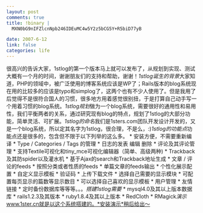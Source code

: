 ```yaml
--- 
layout: post
comments: true
title: !binary |
  MXN0bG9nIFZlcnNpb246IDEuMC4w5Y2z5bCG5Y+R5biD77yB

date: 2007-6-12
link: false
categories: life
---
```

很高兴的告诉大家，1stlog的第一个版本马上就可以发布了，从规划到实现、测试大概有一个月的时间，谢谢朋友们的支持和帮助，谢谢！*1stlog诞生的背景*大家知道，PHP的领域中，被广泛使用的博客系统应该是WP了；Rails版本的blog系统现在用的比较多的应该是typo和simplog了，这两个也有不少人使用了。但是我用了后觉得不是很符合国人的习惯，很多地方用着感觉很别扭，于是打算自己动手写一个用着习惯的blog系统。*1stlog规划*做为一个blog系统，需要很好的通用性和易用性，我们平衡两者的关系，通过研究现有blog的特点，规划了1stlog的大部分功能，简单灵活、可扩展。*1stlog的命名*我们是1sters.com团队开发设计开发的，又是一个blog系统，所以定其名字为1stlog，很合理，不是么，:)*1stlog的功能点*功能点还是很多的，包含但不限于以下列举的这么多。 * 安装方便，不需要重新编译 * Type / Categories / Tags 的管理 * 日志的发表 编辑 删除 * 评论及其评论管理 * 支持Textile可视化和tiny_mce可视化编辑器（简单、高级两种) * Trackback 及其防spider以及灌水机 * 基于Ajax的search和Trackback地址生成 * 文章 / 评论的feeds * 按照分类或者性质的feeds * 单篇文章的feeds输出 * 个性化展示配置 * 自定义显示模板 * 验证码 * 上传下载文件 * 选择自己需要的显示模块 * 可配置每页显示的篇数等显示数目 * 可以选择自己喜欢的显示模板 * 用户管理  * 友情链接 * 定时备份数据库等等等。。。*搭建1stlog需要* * mysql4.0及其以上版本数据库 * rails1.2.3及其版本 * ruby1.8.4及其以上版本 * RedCloth * RMagick*演示*www.1ster.cn就是以这个系统搭建的。*安装演示*稍后给出～

